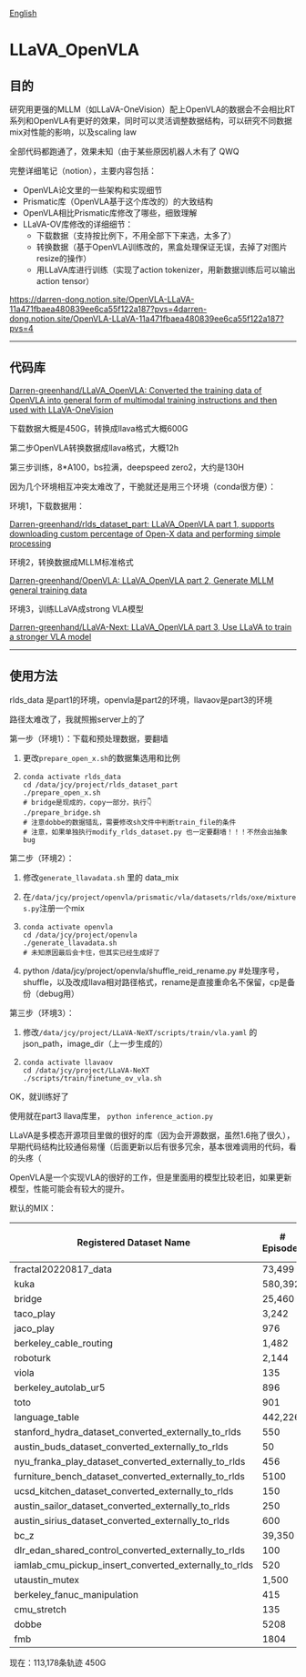 [English](README-en.md)

# LLaVA_OpenVLA

## 目的

研究用更强的MLLM（如LLaVA-OneVision）配上OpenVLA的数据会不会相比RT系列和OpenVLA有更好的效果，同时可以灵活调整数据结构，可以研究不同数据mix对性能的影响，以及scaling law

全部代码都跑通了，效果未知（由于某些原因机器人木有了 QWQ

完整详细笔记（notion），主要内容包括：

- OpenVLA论文里的一些架构和实现细节
- Prismatic库（OpenVLA基于这个库改的）的大致结构
- OpenVLA相比Prismatic库修改了哪些，细致理解
- LLaVA-OV库修改的详细细节：
  - 下载数据（支持按比例下，不用全部下下来选，太多了）
  - 转换数据（基于OpenVLA训练改的，黑盒处理保证无误，去掉了对图片resize的操作）
  - 用LLaVA库进行训练（实现了action tokenizer，用新数据训练后可以输出action tensor）

https://darren-dong.notion.site/OpenVLA-LLaVA-11a471fbaea480839ee6ca55f122a187?pvs=4darren-dong.notion.site/OpenVLA-LLaVA-11a471fbaea480839ee6ca55f122a187?pvs=4

---

## 代码库

[Darren-greenhand/LLaVA_OpenVLA: Converted the training data of OpenVLA into general form of multimodal training instructions and then used with LLaVA-OneVision](https://github.com/Darren-greenhand/LLaVA_OpenVLA)

下载数据大概是450G，转换成llava格式大概600G

第二步OpenVLA转换数据成llava格式，大概12h

第三步训练，8*A100，bs拉满，deepspeed zero2，大约是130H



因为几个环境相互冲突太难改了，干脆就还是用三个环境（conda很方便）：

环境1，下载数据用：

[Darren-greenhand/rlds_dataset_part: LLaVA_OpenVLA part 1, supports downloading custom percentage of Open-X data and performing simple processing](https://github.com/Darren-greenhand/rlds_dataset_part)

环境2，转换数据成MLLM标准格式

[Darren-greenhand/OpenVLA: LLaVA_OpenVLA part 2, Generate MLLM general training data](https://github.com/Darren-greenhand/OpenVLA)

环境3，训练LLaVA成strong VLA模型

[Darren-greenhand/LLaVA-Next: LLaVA_OpenVLA part 3, Use LLaVA to train a stronger VLA model](https://github.com/Darren-greenhand/LLaVA-Next)

---



## 使用方法

rlds_data 是part1的环境，openvla是part2的环境，llavaov是part3的环境

路径太难改了，我就照搬server上的了

第一步（环境1）：下载和预处理数据，要翻墙

1. 更改`prepare_open_x.sh`的数据集选用和比例

2. ```shell
   conda activate rlds_data
   cd /data/jcy/project/rlds_dataset_part
   ./prepare_open_x.sh
   # bridge是现成的，copy一部分，执行👇
   ./prepare_bridge.sh
   # 注意dobbe的数据错乱，需要修改sh文件中判断train_file的条件
   # 注意，如果单独执行modify_rlds_dataset.py 也一定要翻墙！！！不然会出抽象bug
   ```

第二步（环境2）：

1. 修改`generate_llavadata.sh` 里的 data_mix

2. 在`/data/jcy/project/openvla/prismatic/vla/datasets/rlds/oxe/mixtures.py`注册一个mix

3. ```shell
   conda activate openvla
   cd /data/jcy/project/openvla
   ./generate_llavadata.sh
   # 未知原因最后会卡住，但其实已经生成好了
   ```

4. python /data/jcy/project/openvla/shuffle_reid_rename.py #处理序号，shuffle，以及改成llava相对路径格式，rename是直接重命名不保留，cp是备份（debug用）



第三步（环境3）：

1. 修改`/data/jcy/project/LLaVA-NeXT/scripts/train/vla.yaml` 的json_path，image_dir（上一步生成的）

2. ```shell
   conda activate llavaov
   cd /data/jcy/project/LLaVA-NeXT
   ./scripts/train/finetune_ov_vla.sh
   ```

OK，就训练好了



使用就在part3 llava库里， `python inference_action.py`







LLaVA是多模态开源项目里做的很好的库（因为会开源数据，虽然1.6拖了很久），早期代码结构比较通俗易懂（后面更新以后有很多冗余，基本很难调用的代码，看的头疼（

OpenVLA是一个实现VLA的很好的工作，但是里面用的模型比较老旧，如果更新模型，性能可能会有较大的提升。

默认的MIX：

| Registered Dataset Name                               | # Episodes | ratio | File Size (GB) |
| ----------------------------------------------------- | ---------- | ----- | -------------- |
| fractal20220817_data                                  | 73,499     | 0.15  | 111.06         |
| kuka                                                  | 580,392    | 0.07  | 778.02         |
| bridge                                                | 25,460     | 0.2   | 387.49         |
| taco_play                                             | 3,242      | 0.2   | 47.77          |
| jaco_play                                             | 976        | 0.3   | 9.24           |
| berkeley_cable_routing                                | 1,482      | 0.3   | 4.67           |
| roboturk                                              | 2,144      | 0.2   | 45.39          |
| viola                                                 | 135        | 0.5   | 10.4           |
| berkeley_autolab_ur5                                  | 896        | 0.3   | 76.39          |
| toto                                                  | 901        | 0.3   | 127.66         |
| language_table                                        | 442,226    | 0.1   | 399.22         |
| stanford_hydra_dataset_converted_externally_to_rlds   | 550        | 0.4   | 72.48          |
| austin_buds_dataset_converted_externally_to_rlds      | 50         | 0.5   | 1.49           |
| nyu_franka_play_dataset_converted_externally_to_rlds  | 456        | 0.3   | 5.18           |
| furniture_bench_dataset_converted_externally_to_rlds  | 5100       | 0.15  | 110            |
| ucsd_kitchen_dataset_converted_externally_to_rlds     | 150        | 0.5   | 1.33           |
| austin_sailor_dataset_converted_externally_to_rlds    | 250        | 0.5   | 18.85          |
| austin_sirius_dataset_converted_externally_to_rlds    | 600        | 0.4   | 6.55           |
| bc_z                                                  | 39,350     | 0.2   | 80.54          |
| dlr_edan_shared_control_converted_externally_to_rlds  | 100        | 0.5   | 3.09           |
| iamlab_cmu_pickup_insert_converted_externally_to_rlds | 520        | 0.4   | 50.29          |
| utaustin_mutex                                        | 1,500      | 0.2   | 20.79          |
| berkeley_fanuc_manipulation                           | 415        | 0.4   | 8.85           |
| cmu_stretch                                           | 135        | 0.5   | 0.71           |
| dobbe                                                 | 5208       | 0.1   | 21.1           |
| fmb                                                   | 1804       | 0.2   | 356.5          |

现在：113,178条轨迹  450G
